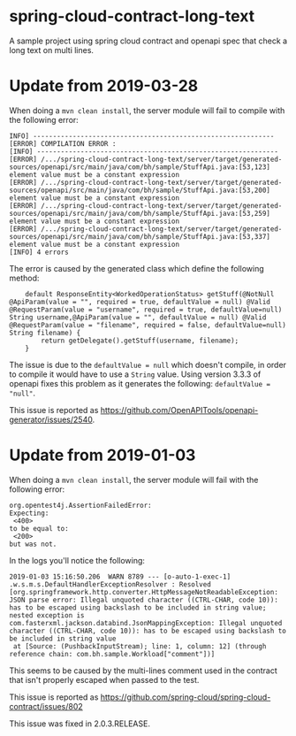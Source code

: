 # spring-cloud-contract-long-text

A sample project using spring cloud contract and openapi spec that check a long text on multi lines.

# Update from 2019-03-28

When doing a `mvn clean install`, the server module will fail to compile with the following error:
```
INFO] -------------------------------------------------------------
[ERROR] COMPILATION ERROR :
[INFO] -------------------------------------------------------------
[ERROR] /.../spring-cloud-contract-long-text/server/target/generated-sources/openapi/src/main/java/com/bh/sample/StuffApi.java:[53,123] element value must be a constant expression
[ERROR] /.../spring-cloud-contract-long-text/server/target/generated-sources/openapi/src/main/java/com/bh/sample/StuffApi.java:[53,200] element value must be a constant expression
[ERROR] /.../spring-cloud-contract-long-text/server/target/generated-sources/openapi/src/main/java/com/bh/sample/StuffApi.java:[53,259] element value must be a constant expression
[ERROR] /.../spring-cloud-contract-long-text/server/target/generated-sources/openapi/src/main/java/com/bh/sample/StuffApi.java:[53,337] element value must be a constant expression
[INFO] 4 errors
```

The error is caused by the generated class which define the following method:
```
    default ResponseEntity<WorkedOperationStatus> getStuff(@NotNull @ApiParam(value = "", required = true, defaultValue = null) @Valid @RequestParam(value = "username", required = true, defaultValue=null) String username,@ApiParam(value = "", defaultValue = null) @Valid @RequestParam(value = "filename", required = false, defaultValue=null) String filename) {
        return getDelegate().getStuff(username, filename);
    }
```

The issue is due to the `defaultValue = null` which doesn't compile, in order to compile it would have to use a `String` value.
Using version 3.3.3 of openapi fixes this problem as it generates the following: `defaultValue = "null"`.

This issue is reported as https://github.com/OpenAPITools/openapi-generator/issues/2540.

# Update from 2019-01-03

When doing a `mvn clean install`, the server module will fail with the following error:

```
org.opentest4j.AssertionFailedError: 
Expecting:
 <400>
to be equal to:
 <200>
but was not.
```

In the logs you'll notice the following:
```
2019-01-03 15:16:50.206  WARN 8789 --- [o-auto-1-exec-1] .w.s.m.s.DefaultHandlerExceptionResolver : Resolved [org.springframework.http.converter.HttpMessageNotReadableException: JSON parse error: Illegal unquoted character ((CTRL-CHAR, code 10)): has to be escaped using backslash to be included in string value; nested exception is com.fasterxml.jackson.databind.JsonMappingException: Illegal unquoted character ((CTRL-CHAR, code 10)): has to be escaped using backslash to be included in string value
 at [Source: (PushbackInputStream); line: 1, column: 12] (through reference chain: com.bh.sample.Workload["comment"])]

```

This seems to be caused by the multi-lines comment used in the contract that isn't properly escaped when passed to the test.

This issue is reported as https://github.com/spring-cloud/spring-cloud-contract/issues/802

This issue was fixed in 2.0.3.RELEASE.
